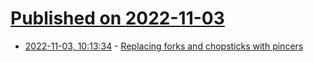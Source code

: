 # [Published on 2022-11-03](index.md)

* [2022-11-03, 10:13:34](https://news.ycombinator.com/item?id=33449033) - [Replacing forks and chopsticks with pincers](https://medium.com/@jbuxton97/on-replacing-forks-and-chopsticks-with-pincers-e8390d614450)
